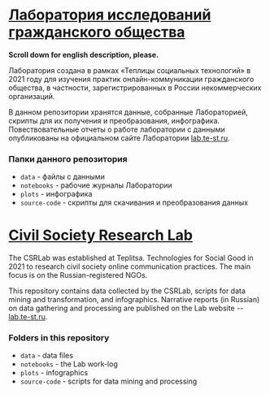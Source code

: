 # [Лаборатория исследований гражданского общества](http://lab.te-st.ru/)
**Scroll down for english description, please.**

Лаборатория создана в рамках «Теплицы социальных технологий» в 2021 году для изучения практик онлайн-коммуникации гражданского общества, в частности, зарегистрированных в России некоммерческих организаций.

В данном репозитории хранятся данные, собранные Лабораторией, скрипты для их получения и преобразования, инфографика. Повествовательные отчеты о работе лаборатории с данными опубликованы на официальном сайте Лаборатории [lab.te-st.ru](http://lab.te-st.ru/). 

### Папки данного репозитория
- `data` - файлы с данными
- `notebooks` - рабочие журналы Лаборатории
- `plots` - инфографика
- `source-code` - скрипты для скачивания и преобразования данных

# [Civil Society Research Lab](http://lab.te-st.ru/)

The CSRLab was established at Teplitsa. Technologies for Social Good in 2021 to research civil society online communication practices. The main focus is on the Russian-registered NGOs.

This repository contains data collected by the CSRLab, scripts for data mining and transformation, and infographics. Narrative reports (in Russian) on data gathering and processing are published on the Lab website -- [lab.te-st.ru](http://lab.te-st.ru/u). 

### Folders in this repository
- `data` - data files
- `notebooks` - the Lab work-log
- `plots` - infographics
- `source-code` - scripts for data mining and processing
